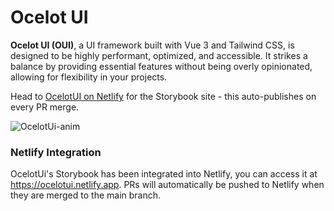 # Ocelot UI

**Ocelot UI (OUI)**, a UI framework built with Vue 3 and Tailwind CSS, is designed to be highly performant, optimized, and accessible. It strikes a balance by providing essential features without being overly opinionated, allowing for flexibility in your projects.

Head to [OcelotUI on Netlify](https://ocelotui.netlify.app) for the Storybook site - this auto-publishes on every PR merge.

![OcelotUi-anim](https://github.com/user-attachments/assets/0d26c2ef-305c-4d5c-b7c2-e784f8d4484e)


### Netlify Integration

OcelotUi's Storybook has been integrated into Netlify, you can access it at https://ocelotui.netlify.app. PRs will automatically be pushed to Netlify when they are merged to the main branch.
